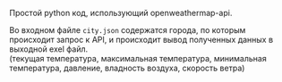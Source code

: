 Простой python код, использующий openweathermap-api.  

Во входном файле `city.json` содержатся города, по которым происходит запрос к API, и происходит вывод полученных данных в выходной exel файл.  
(текущая температура, максимальная температура, минимальная температура, давление, владность воздуха, скорость ветра)  
